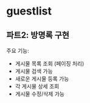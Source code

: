 # guestlist

## 파트2: 방명록 구현

주요 기능:
- 게시물 목록 조회 (페이징 처리)
- 게시물 검색 가능
- 새로운 게시물 등록 가능
- 각 게시물 상세 조회
- 게시물 수정/삭제 가능
